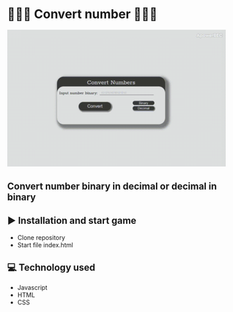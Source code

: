 <h1>🔄👩‍💻 Convert number 👨‍💻🔄</h1>
<img src="gif.gif">
<h2>Convert number binary in decimal or decimal in binary</h2>
<h2>&#9654 Installation and start game</h2>
<ul>
  <li>Clone repository</li>
  <li>Start file index.html</li>
</ul>
<h2>&#128187 Technology used</h2>
<ul>
  <li>Javascript</li>
  <li>HTML</li>
  <li>CSS</li>
</ul>
